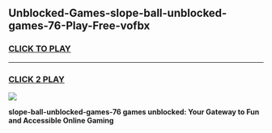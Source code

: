 
## Unblocked-Games-slope-ball-unblocked-games-76-Play-Free-vofbx
<h3>
<a href="https://premium76.site?title=slope-ball-unblocked-games-76&ref=20A">CLICK TO PLAY</a></h3>
<hr>

<h3>
<a href="https://premium76.site?title=slope-ball-unblocked-games-76&ref=20A">CLICK 2 PLAY</a>
  
</h3>

<a href="https://premium76.site?title=slope-ball-unblocked-games-76&ref=20A"><img src="https://clearcache.store/games.png"></a>


**slope-ball-unblocked-games-76 games unblocked: Your Gateway to Fun and Accessible Online Gaming**
